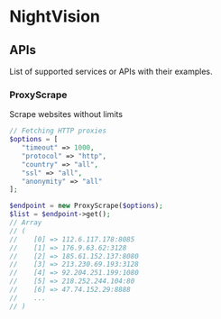 # NightVision

## APIs

List of supported services or APIs with their examples.

### ProxyScrape

Scrape websites without limits

```php
// Fetching HTTP proxies
$options = [
   "timeout" => 1000,
   "protocol" => "http",
   "country" => "all",
   "ssl" => "all",
   "anonymity" => "all"
];

$endpoint = new ProxyScrape($options);
$list = $endpoint->get();
// Array
// (
//    [0] => 112.6.117.178:8085
//    [1] => 176.9.63.62:3128
//    [2] => 185.61.152.137:8080
//    [3] => 213.230.69.193:3128
//    [4] => 92.204.251.199:1080
//    [5] => 218.252.244.104:80
//    [6] => 47.74.152.29:8888
//    ...
// )
```
